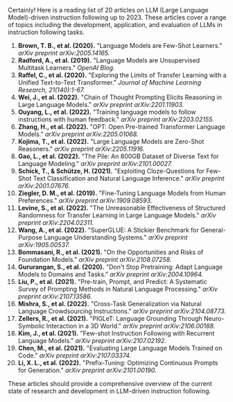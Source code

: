 Certainly! Here is a reading list of 20 articles on LLM (Large Language Model)-driven instruction following up to 2023. These articles cover a range of topics including the development, application, and evaluation of LLMs in instruction following tasks.

1. **Brown, T. B., et al. (2020).** "Language Models are Few-Shot Learners." *arXiv preprint arXiv:2005.14165.*
2. **Radford, A., et al. (2019).** "Language Models are Unsupervised Multitask Learners." *OpenAI Blog.*
3. **Raffel, C., et al. (2020).** "Exploring the Limits of Transfer Learning with a Unified Text-to-Text Transformer." *Journal of Machine Learning Research, 21(140):1-67.*
4. **Wei, J., et al. (2022).** "Chain of Thought Prompting Elicits Reasoning in Large Language Models." *arXiv preprint arXiv:2201.11903.*
5. **Ouyang, L., et al. (2022).** "Training language models to follow instructions with human feedback." *arXiv preprint arXiv:2203.02155.*
6. **Zhang, H., et al. (2022).** "OPT: Open Pre-trained Transformer Language Models." *arXiv preprint arXiv:2205.01068.*
7. **Kojima, T., et al. (2022).** "Large Language Models are Zero-Shot Reasoners." *arXiv preprint arXiv:2205.11916.*
8. **Gao, L., et al. (2022).** "The Pile: An 800GB Dataset of Diverse Text for Language Modeling." *arXiv preprint arXiv:2101.00027.*
9. **Schick, T., & Schütze, H. (2021).** "Exploiting Cloze-Questions for Few-Shot Text Classification and Natural Language Inference." *arXiv preprint arXiv:2001.07676.*
10. **Ziegler, D. M., et al. (2019).** "Fine-Tuning Language Models from Human Preferences." *arXiv preprint arXiv:1909.08593.*
11. **Levine, S., et al. (2022).** "The Unreasonable Effectiveness of Structured Randomness for Transfer Learning in Large Language Models." *arXiv preprint arXiv:2204.02311.*
12. **Wang, A., et al. (2022).** "SuperGLUE: A Stickier Benchmark for General-Purpose Language Understanding Systems." *arXiv preprint arXiv:1905.00537.*
13. **Bommasani, R., et al. (2021).** "On the Opportunities and Risks of Foundation Models." *arXiv preprint arXiv:2108.07258.*
14. **Gururangan, S., et al. (2020).** "Don't Stop Pretraining: Adapt Language Models to Domains and Tasks." *arXiv preprint arXiv:2004.10964.*
15. **Liu, P., et al. (2021).** "Pre-train, Prompt, and Predict: A Systematic Survey of Prompting Methods in Natural Language Processing." *arXiv preprint arXiv:2107.13586.*
16. **Mishra, S., et al. (2022).** "Cross-Task Generalization via Natural Language Crowdsourcing Instructions." *arXiv preprint arXiv:2104.08773.*
17. **Zellers, R., et al. (2021).** "PIGLeT: Language Grounding Through Neuro-Symbolic Interaction in a 3D World." *arXiv preprint arXiv:2106.00188.*
18. **Kim, J., et al. (2021).** "Few-shot Instruction Following with Recurrent Language Models." *arXiv preprint arXiv:2107.02192.*
19. **Chen, M., et al. (2021).** "Evaluating Large Language Models Trained on Code." *arXiv preprint arXiv:2107.03374.*
20. **Li, X. L., et al. (2022).** "Prefix-Tuning: Optimizing Continuous Prompts for Generation." *arXiv preprint arXiv:2101.00190.*

These articles should provide a comprehensive overview of the current state of research and development in LLM-driven instruction following.